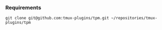 ### Requirements

```
git clone git@github.com:tmux-plugins/tpm.git ~/repositories/tmux-plugins/tpm
```
